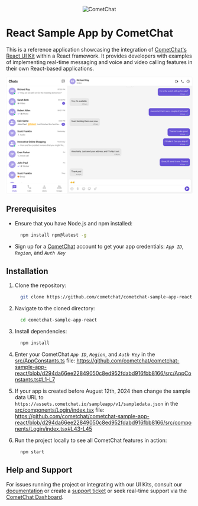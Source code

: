 <p align="center">
  <img alt="CometChat" src="https://assets.cometchat.io/website/images/logos/banner.png">
</p>

# React Sample App by CometChat

This is a reference application showcasing the integration of [CometChat's React UI Kit](https://www.cometchat.com/docs/ui-kit/react/overview) within a React framework. It provides developers with examples of implementing real-time messaging and voice and video calling features in their own React-based applications.

<div style="
    display: flex;
    align-items: center;
    justify-content: center;">
   <img src="./Screenshots/sample_app_overview.png" />
</div>

## Prerequisites

- Ensure that you have Node.js and npm installed:

  ```sh
    npm install npm@latest -g
  ```

- Sign up for a [CometChat](https://app.cometchat.com/) account to get your app credentials: _`App ID`_, _`Region`_, and _`Auth Key`_

## Installation

1. Clone the repository:
   ```sh
     git clone https://github.com/cometchat/cometchat-sample-app-react.git
   ```
2. Navigate to the cloned directory:
   ```sh
     cd cometchat-sample-app-react
   ```
3. Install dependencies:
   ```sh
     npm install
   ```
4. Enter your CometChat _`App ID`_, _`Region`_, and _`Auth Key`_ in the [src/AppConstants.ts](https://github.com/cometchat/cometchat-sample-app-react/blob/v4/src/AppConstants.ts) file:
   https://github.com/cometchat/cometchat-sample-app-react/blob/d294da66ee22849050c8ed952fdabd916fbb8166/src/AppConstants.ts#L1-L7

5. If your app is created before August 12th, 2024 then change the sample data URL to `https://assets.cometchat.io/sampleapp/v1/sampledata.json` in the [src/components/Login/index.tsx](https://github.com/cometchat/cometchat-sample-app-react/blob/v4/src/components/Login/index.tsx) file: https://github.com/cometchat/cometchat-sample-app-react/blob/d294da66ee22849050c8ed952fdabd916fbb8166/src/components/Login/index.tsx#L43-L45

6. Run the project locally to see all CometChat features in action:
   ```
     npm start
   ```

## Help and Support

For issues running the project or integrating with our UI Kits, consult our [documentation](https://www.cometchat.com/docs/ui-kit/react/integration) or create a [support ticket](https://help.cometchat.com/hc/en-us) or seek real-time support via the [CometChat Dashboard](http://app.cometchat.com/).
